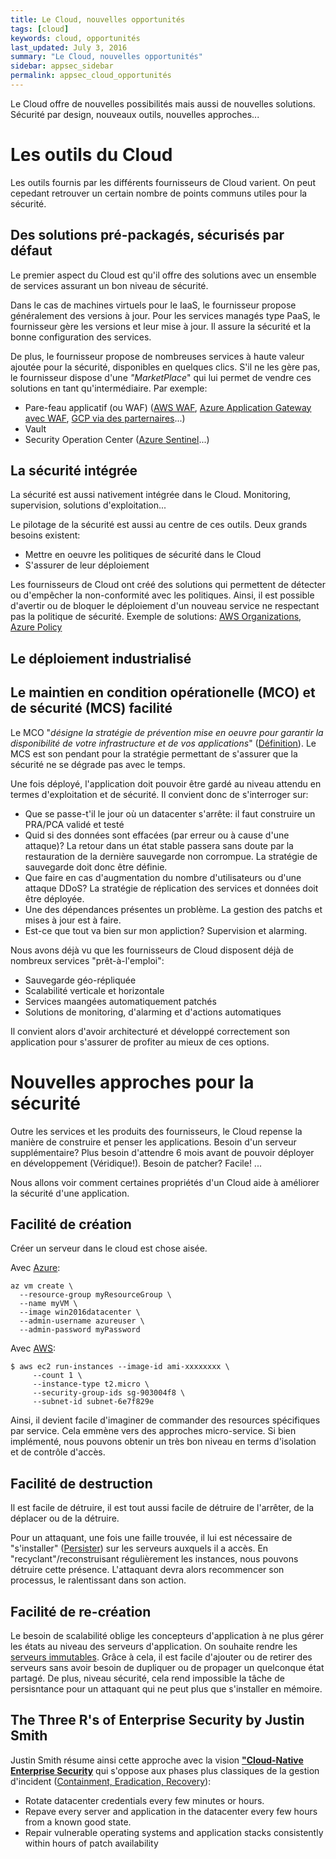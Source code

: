 ```yaml
---
title: Le Cloud, nouvelles opportunités
tags: [cloud]
keywords: cloud, opportunités
last_updated: July 3, 2016
summary: "Le Cloud, nouvelles opportunités"
sidebar: appsec_sidebar
permalink: appsec_cloud_opportunités
---
```


Le Cloud offre de nouvelles possibilités mais aussi de nouvelles solutions.
Sécurité par design, nouveaux outils, nouvelles approches...

# Les outils du Cloud

Les outils fournis par les différents fournisseurs de Cloud varient.
On peut cepedant retrouver un certain nombre de points communs
utiles pour la sécurité.

## Des solutions pré-packagés, sécurisés par défaut

Le premier aspect du Cloud est qu'il offre des solutions avec un ensemble de 
services assurant un bon niveau de sécurité.

Dans le cas de machines virtuels pour le IaaS, le fournisseur propose généralement des versions à jour. 
Pour les services managés type PaaS, le fournisseur gère les versions et leur mise à jour.
Il assure la sécurité et la bonne configuration des services.

De plus, le fournisseur propose de nombreuses services à haute valeur ajoutée pour la sécurité, 
disponibles en quelques clics. S'il ne les gère pas, le fournisseur dispose d'une *"MarketPlace*"
qui lui permet de vendre ces solutions en tant qu'intermédiaire. Par exemple:

 - Pare-feau applicatif (ou WAF) ([AWS WAF](https://aws.amazon.com/waf/), [Azure Application Gateway avec WAF](https://docs.microsoft.com/en-us/azure/application-gateway/waf-overview), [GCP via des parternaires](https://cloud.google.com/security/partners/)...)
 - Vault
 - Security Operation Center ([Azure Sentinel](https://azure.microsoft.com/en-gb/services/azure-sentinel/)...)

## La sécurité intégrée

La sécurité est aussi nativement intégrée dans le Cloud. 
Monitoring, supervision, solutions d'exploitation...

Le pilotage de la sécurité est aussi au centre de ces outils. 
Deux grands besoins existent:
 - Mettre en oeuvre les politiques de sécurité dans le Cloud
 - S'assurer de leur déploiement

Les fournisseurs de Cloud ont créé des solutions qui permettent de détecter ou d'empêcher
la non-conformité avec les politiques. Ainsi, il est possible d'avertir ou de bloquer le 
déploiement d'un nouveau service ne respectant pas la politique de sécurité.
Exemple de solutions: [AWS Organizations](https://aws.amazon.com/organizations/), [Azure Policy](https://azure.microsoft.com/services/azure-policy/)

## Le déploiement industrialisé

## Le maintien en condition opérationelle (MCO) et de sécurité (MCS) facilité

Le MCO "*désigne la stratégie de prévention mise en oeuvre pour garantir la disponibilité de votre infrastructure et de vos applications*" ([Définition](https://www.intersed.fr/infogerance/maintien-en-condition-operationnelle)). Le MCS est son pendant pour la stratégie permettant de s'assurer que la sécurité ne se dégrade pas avec le temps.

Une fois déployé, l'application doit pouvoir être gardé au niveau attendu en termes d'exploitation et de sécurité.
Il convient donc de s'interroger sur:
 - Que se passe-t'il le jour où un datacenter s'arrête: il faut construire un PRA/PCA validé et testé
 - Quid si des données sont effacées (par erreur ou à cause d'une attaque)? La retour dans un état stable passera sans doute par la restauration de la dernière sauvegarde non corrompue. La stratégie de sauvegarde doit donc être définie.
 - Que faire en cas d'augmentation du nombre d'utilisateurs ou d'une attaque DDoS? La stratégie de réplication des services et données doit être déployée.
 - Une des dépendances présentes un problème. La gestion des patchs et mises à jour est à faire.
 - Est-ce que tout va bien sur mon appliction? Supervision et alarming.

Nous avons déjà vu que les fournisseurs de Cloud disposent déjà de nombreux services "prêt-à-l'emploi":
 - Sauvegarde géo-répliquée
 - Scalabilité verticale et horizontale
 - Services maangées automatiquement patchés
 - Solutions de monitoring, d'alarming et d'actions automatiques

Il convient alors d'avoir architecturé et développé correctement son application pour s'assurer de
profiter au mieux de ces options.

# Nouvelles approches pour la sécurité

Outre les services et les produits des fournisseurs, le Cloud repense la manière de construire et penser
les applications. Besoin d'un serveur supplémentaire? Plus besoin d'attendre 6 mois avant de pouvoir 
déployer en développement (Véridique!). Besoin de patcher? Facile! ...

Nous allons voir comment certaines propriétés d'un Cloud aide à améliorer la sécurité d'une application.

## Facilité de création

Créer un serveur dans le cloud est chose aisée. 

Avec [Azure](https://docs.microsoft.com/bs-latn-ba/azure/virtual-machines/windows/quick-create-cli):

    az vm create \
      --resource-group myResourceGroup \
      --name myVM \
      --image win2016datacenter \
      --admin-username azureuser \
      --admin-password myPassword

Avec [AWS](https://docs.aws.amazon.com/cli/latest/userguide/cli-services-ec2-instances.html):

    $ aws ec2 run-instances --image-id ami-xxxxxxxx \
         --count 1 \
         --instance-type t2.micro \
         --security-group-ids sg-903004f8 \
         --subnet-id subnet-6e7f829e

Ainsi, il devient facile d'imaginer de commander des resources spécifiques par service.
Cela emmène vers des approches micro-service. Si bien implémenté, nous pouvons obtenir 
un très bon niveau en terms d'isolation et de contrôle d'accès.

## Facilité de destruction

Il est facile de détruire, il est tout aussi facile de détruire de l'arrêter, de la déplacer 
ou de la détruire.

Pour un attaquant, une fois une faille trouvée, il lui est nécessaire de "s'installer" 
([Persister](https://attack.mitre.org/tactics/TA0003/)) sur les serveurs auxquels il a
accès. 
En "recyclant"/reconstruisant régulièrement les instances, nous pouvons détruire cette
présence. L'attaquant devra alors recommencer son processus, le ralentissant dans son
action.

## Facilité de re-création

Le besoin de scalabilité oblige les concepteurs d'application à ne plus gérer les états au 
niveau des serveurs d'application. On souhaite rendre les [serveurs immutables](https://martinfowler.com/bliki/ImmutableServer.html).
Grâce à cela, il est facile d'ajouter ou de retirer des serveurs sans avoir besoin de 
dupliquer ou de propager un quelconque état partagé. De plus, niveau sécurité, cela rend
impossible la tâche de persisntance pour un attaquant qui ne peut plus que s'installer en 
mémoire.


## The Three R's of Enterprise Security by Justin Smith

Justin Smith résume ainsi cette approche avec la vision **["Cloud-Native Enterprise Security](https://pivotal.io/it/cloud-native-security)** qui s'oppose aux phases plus classiques de la gestion d'incident ([Containment, Eradication, Recovery](https://www.securitymetrics.com/blog/6-phases-incident-response-plan)):

 - Rotate datacenter credentials every few minutes or hours. 
 - Repave every server and application in the datacenter every few hours from a known good state. 
 - Repair vulnerable operating systems and application stacks consistently within hours of patch availability



